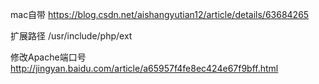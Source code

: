mac自带
https://blog.csdn.net/aishangyutian12/article/details/63684265

扩展路径
/usr/include/php/ext

修改Apache端口号
http://jingyan.baidu.com/article/a65957f4fe8ec424e67f9bff.html
